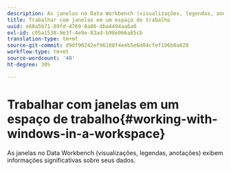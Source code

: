 ```yaml
---
description: As janelas no Data Workbench (visualizações, legendas, anotações) exibem informações significativas sobre seus dados.
title: Trabalhar com janelas em um espaço de trabalho
uuid: e68a5b71-89fd-4769-8a86-dba4494aa6a0
exl-id: c05a1538-9e3f-4e9e-83ad-b98e066a85cb
translation-type: tm+mt
source-git-commit: d9df90242ef96188f4e4b5e6d04cfef196b0a628
workflow-type: tm+mt
source-wordcount: '40'
ht-degree: 30%

---
```


# Trabalhar com janelas em um espaço de trabalho{#working-with-windows-in-a-workspace}

As janelas no Data Workbench (visualizações, legendas, anotações) exibem informações significativas sobre seus dados.
